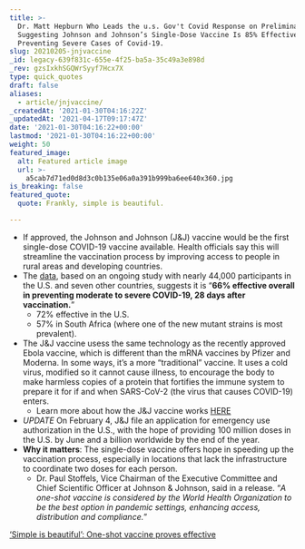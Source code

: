 ```yaml
---
title: >-
  Dr. Matt Hepburn Who Leads the u.s. Gov't Covid Response on Preliminary Data
  Suggesting Johnson and Johnson’s Single-Dose Vaccine Is 85% Effective in
  Preventing Severe Cases of Covid-19.
slug: 20210205-jnjvaccine
_id: legacy-639f831c-655e-4f25-ba5a-35c49a3e898d
_rev: gzsIxkhSGQWrSyyf7Hcx7X
type: quick_quotes
draft: false
aliases:
  - article/jnjvaccine/
_createdAt: '2021-01-30T04:16:22Z'
_updatedAt: '2021-04-17T09:17:47Z'
date: '2021-01-30T04:16:22+00:00'
lastmod: '2021-01-30T04:16:22+00:00'
weight: 50
featured_image:
  alt: Featured article image
  url: >-
    a5cab7d71ed0d8d3c0b135e06a0a391b999ba6ee640x360.jpg
is_breaking: false
featured_quote:
  quote: Frankly, simple is beautiful.

---
```

* If approved, the Johnson and Johnson (J&J) vaccine would be the first single-dose COVID-19 vaccine available. Health officials say this will streamline the vaccination process by improving access to people in rural areas and developing countries.
* The [data](https://www.jnj.com/johnson-johnson-announces-single-shot-janssen-covid-19-vaccine-candidate-met-primary-endpoints-in-interim-analysis-of-its-phase-3-ensemble-trial), based on an ongoing study with nearly 44,000 participants in the U.S. and seven other countries, suggests it is “**66% effective overall in preventing moderate to severe COVID-19, 28 days after vaccination.**”
  * 72% effective in the U.S.
  * 57% in South Africa (where one of the new mutant strains is most prevalent).
* The J&J vaccine usess the same technology as the recently approved Ebola vaccine, which is different than the mRNA vaccines by Pfizer and Moderna. In some ways, it’s a more “traditional” vaccine. It uses a cold virus, modified so it cannot cause illness, to encourage the body to make harmless copies of a protein that fortifies the immune system to prepare it for if and when SARS-CoV-2 (the virus that causes COVID-19) enters.
  * Learn more about how the J&J vaccine works [HERE](https://www.nytimes.com/interactive/2020/health/johnson-johnson-covid-19-vaccine.html)
* *UPDATE* On February 4, J&J file an application for emergency use authorization in the U.S., with the hope of providing 100 million doses in the U.S. by June and a billion worldwide by the end of the year.
* **Why it matters**: The single-dose vaccine offers hope in speeding up the vaccination process, especially in locations that lack the infrastructure to coordinate two doses for each person.
  * Dr. Paul Stoffels, Vice Chairman of the Executive Committee and Chief Scientific Officer at Johnson & Johnson, said in a release. “_A one-shot vaccine is considered by the World Health Organization to be the best option in pandemic settings, enhancing access, distribution and compliance._”

[‘Simple is beautiful’: One-shot vaccine proves effective](https://apnews.com/article/j-and-j-coronavirus-vaccine-a7d254f0299d846062bf6195031880a3)